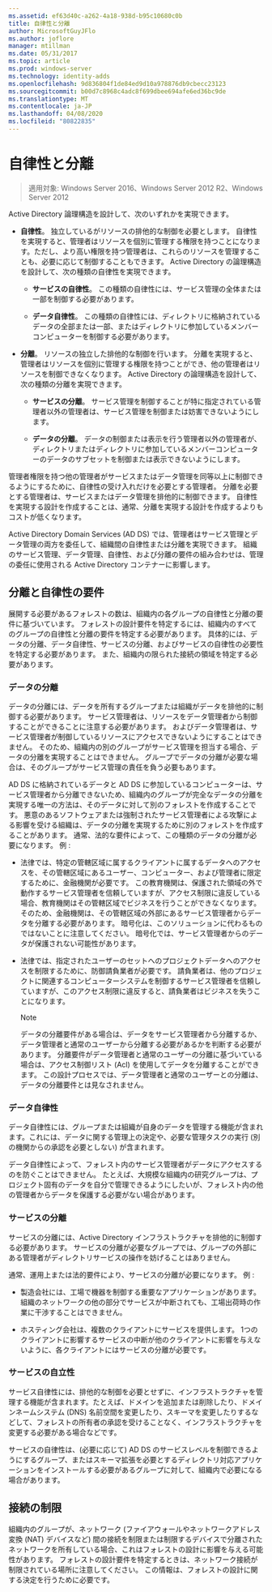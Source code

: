 ```yaml
---
ms.assetid: ef63d40c-a262-4a18-938d-b95c10680c0b
title: 自律性と分離
author: MicrosoftGuyJFlo
ms.author: joflore
manager: mtillman
ms.date: 05/31/2017
ms.topic: article
ms.prod: windows-server
ms.technology: identity-adds
ms.openlocfilehash: 9d836804f1de84ed9d10a978876db9cbecc23123
ms.sourcegitcommit: b00d7c8968c4adc8f699dbee694afe6ed36bc9de
ms.translationtype: MT
ms.contentlocale: ja-JP
ms.lasthandoff: 04/08/2020
ms.locfileid: "80822835"
---
```

# <a name="autonomy-vs-isolation"></a>自律性と分離

>適用対象: Windows Server 2016、Windows Server 2012 R2、Windows Server 2012

Active Directory 論理構造を設計して、次のいずれかを実現できます。  
  
-   **自律性**。 独立しているがリソースの排他的な制御を必要とします。 自律性を実現すると、管理者はリソースを個別に管理する権限を持つことになります。ただし、より高い権限を持つ管理者は、これらのリソースを管理することも、必要に応じて制御することもできます。 Active Directory の論理構造を設計して、次の種類の自律性を実現できます。  
  
    -   **サービスの自律性**。 この種類の自律性には、サービス管理の全体または一部を制御する必要があります。  
  
    -   **データ自律性**。 この種類の自律性には、ディレクトリに格納されているデータの全部または一部、またはディレクトリに参加しているメンバーコンピューターを制御する必要があります。  
  
-   **分離**。 リソースの独立した排他的な制御を行います。 分離を実現すると、管理者はリソースを個別に管理する権限を持つことができ、他の管理者はリソースを制御できなくなります。 Active Directory の論理構造を設計して、次の種類の分離を実現できます。  
  
    -   **サービスの分離**。 サービス管理を制御することが特に指定されている管理者以外の管理者は、サービス管理を制御または妨害できないようにします。  
  
    -   **データの分離**。 データの制御または表示を行う管理者以外の管理者が、ディレクトリまたはディレクトリに参加しているメンバーコンピューターのデータのサブセットを制御または表示できないようにします。  
  
管理者権限を持つ他の管理者がサービスまたはデータ管理を同等以上に制御できるようにするために、自律性の受け入れだけを必要とする管理者。 分離を必要とする管理者は、サービスまたはデータ管理を排他的に制御できます。 自律性を実現する設計を作成することは、通常、分離を実現する設計を作成するよりもコストが低くなります。  
  
Active Directory Domain Services (AD DS) では、管理者はサービス管理とデータ管理の両方を委任して、組織間の自律性または分離を実現できます。 組織のサービス管理、データ管理、自律性、および分離の要件の組み合わせは、管理の委任に使用される Active Directory コンテナーに影響します。  
  
## <a name="isolation-and-autonomy-requirements"></a>分離と自律性の要件  
展開する必要があるフォレストの数は、組織内の各グループの自律性と分離の要件に基づいています。 フォレストの設計要件を特定するには、組織内のすべてのグループの自律性と分離の要件を特定する必要があります。 具体的には、データの分離、データ自律性、サービスの分離、およびサービスの自律性の必要性を特定する必要があります。 また、組織内の限られた接続の領域を特定する必要があります。  
  
### <a name="data-isolation"></a>データの分離  
データの分離には、データを所有するグループまたは組織がデータを排他的に制御する必要があります。 サービス管理者は、リソースをデータ管理者から制御することができることに注意する必要があります。 およびデータ管理者は、サービス管理者が制御しているリソースにアクセスできないようにすることはできません。 そのため、組織内の別のグループがサービス管理を担当する場合、データの分離を実現することはできません。 グループでデータの分離が必要な場合は、そのグループがサービス管理の責任を負う必要もあります。  
  
AD DS に格納されているデータと AD DS に参加しているコンピューターは、サービス管理者から分離できないため、組織内のグループが完全なデータの分離を実現する唯一の方法は、そのデータに対して別のフォレストを作成することです。 悪意のあるソフトウェアまたは強制されたサービス管理者による攻撃による影響を受ける組織は、データの分離を実現するために別のフォレストを作成することがあります。 通常、法的な要件によって、この種類のデータの分離が必要になります。 例 :  
  
-   法律では、特定の管轄区域に属するクライアントに属するデータへのアクセスを、その管轄区域にあるユーザー、コンピューター、および管理者に限定するために、金融機関が必要です。 この教育機関は、保護された領域の外で動作するサービス管理者を信頼していますが、アクセス制限に違反している場合、教育機関はその管轄区域でビジネスを行うことができなくなります。 そのため、金融機関は、その管轄区域の外部にあるサービス管理者からデータを分離する必要があります。 暗号化は、このソリューションに代わるものではないことに注意してください。 暗号化では、サービス管理者からのデータが保護されない可能性があります。  
  
-   法律では、指定されたユーザーのセットへのプロジェクトデータへのアクセスを制限するために、防御請負業者が必要です。 請負業者は、他のプロジェクトに関連するコンピューターシステムを制御するサービス管理者を信頼していますが、このアクセス制限に違反すると、請負業者はビジネスを失うことになります。  
  
    > [!NOTE]  
    > データの分離要件がある場合は、データをサービス管理者から分離するか、データ管理者と通常のユーザーから分離する必要があるかを判断する必要があります。 分離要件がデータ管理者と通常のユーザーの分離に基づいている場合は、アクセス制御リスト (Acl) を使用してデータを分離することができます。 この設計プロセスでは、データ管理者と通常のユーザーとの分離は、データの分離要件とは見なされません。  
  
### <a name="data-autonomy"></a>データ自律性  
データ自律性には、グループまたは組織が自身のデータを管理する機能が含まれます。これには、データに関する管理上の決定や、必要な管理タスクの実行 (別の機関からの承認を必要としない) が含まれます。  
  
データ自律性によって、フォレスト内のサービス管理者がデータにアクセスするのを防ぐことはできません。 たとえば、大規模な組織内の研究グループは、プロジェクト固有のデータを自分で管理できるようにしたいが、フォレスト内の他の管理者からデータを保護する必要がない場合があります。  
  
### <a name="service-isolation"></a>サービスの分離  
サービスの分離には、Active Directory インフラストラクチャを排他的に制御する必要があります。 サービスの分離が必要なグループでは、グループの外部にある管理者がディレクトリサービスの操作を妨げることはありません。  
  
通常、運用上または法的要件により、サービスの分離が必要になります。 例 :  
  
-   製造会社には、工場で機器を制御する重要なアプリケーションがあります。 組織のネットワークの他の部分でサービスが中断されても、工場出荷時の作業に干渉することはできません。  
  
-   ホスティング会社は、複数のクライアントにサービスを提供します。 1つのクライアントに影響するサービスの中断が他のクライアントに影響を与えないように、各クライアントにはサービスの分離が必要です。  
  
### <a name="service-autonomy"></a>サービスの自立性  
サービス自律性には、排他的な制御を必要とせずに、インフラストラクチャを管理する機能が含まれます。たとえば、ドメインを追加または削除したり、ドメインネームシステム (DNS) 名前空間を変更したり、スキーマを変更したりするなどして、フォレストの所有者の承認を受けることなく、インフラストラクチャを変更する必要がある場合などです。  
  
サービスの自律性は、(必要に応じて) AD DS のサービスレベルを制御できるようにするグループ、またはスキーマ拡張を必要とするディレクトリ対応アプリケーションをインストールする必要があるグループに対して、組織内で必要になる場合があります。  
  
## <a name="limited-connectivity"></a>接続の制限  
組織内のグループが、ネットワーク (ファイアウォールやネットワークアドレス変換 (NAT) デバイスなど) 間の接続を制限または制限するデバイスで分離されたネットワークを所有している場合、これはフォレストの設計に影響を与える可能性があります。 フォレストの設計要件を特定するときは、ネットワーク接続が制限されている場所に注意してください。 この情報は、フォレストの設計に関する決定を行うために必要です。  
  


